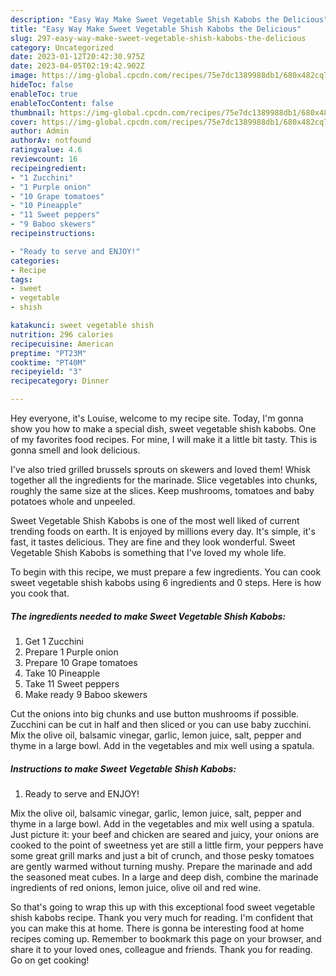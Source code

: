 ```yaml
---
description: "Easy Way Make Sweet Vegetable Shish Kabobs the Delicious"
title: "Easy Way Make Sweet Vegetable Shish Kabobs the Delicious"
slug: 297-easy-way-make-sweet-vegetable-shish-kabobs-the-delicious
category: Uncategorized
date: 2023-01-12T20:42:30.975Z
date: 2023-04-05T02:19:42.902Z
image: https://img-global.cpcdn.com/recipes/75e7dc1389988db1/680x482cq70/sweet-vegetable-shish-kabobs-recipe-main-photo.jpg
hideToc: false
enableToc: true
enableTocContent: false
thumbnail: https://img-global.cpcdn.com/recipes/75e7dc1389988db1/680x482cq70/sweet-vegetable-shish-kabobs-recipe-main-photo.jpg
cover: https://img-global.cpcdn.com/recipes/75e7dc1389988db1/680x482cq70/sweet-vegetable-shish-kabobs-recipe-main-photo.jpg
author: Admin
authorAv: notfound
ratingvalue: 4.6
reviewcount: 16
recipeingredient:
- "1 Zucchini"
- "1 Purple onion"
- "10 Grape tomatoes"
- "10 Pineapple"
- "11 Sweet peppers"
- "9 Baboo skewers"
recipeinstructions:

- "Ready to serve and ENJOY!"
categories:
- Recipe
tags:
- sweet
- vegetable
- shish

katakunci: sweet vegetable shish 
nutrition: 296 calories
recipecuisine: American
preptime: "PT23M"
cooktime: "PT40M"
recipeyield: "3"
recipecategory: Dinner

---
```



Hey everyone, it's Louise, welcome to my recipe site. Today, I'm gonna show you how to make a special dish, sweet vegetable shish kabobs. One of my favorites food recipes. For mine, I will make it a little bit tasty. This is gonna smell and look delicious.

I&#39;ve also tried grilled brussels sprouts on skewers and loved them! Whisk together all the ingredients for the marinade. Slice vegetables into chunks, roughly the same size at the slices. Keep mushrooms, tomatoes and baby potatoes whole and unpeeled.

Sweet Vegetable Shish Kabobs is one of the most well liked of current trending foods on earth. It is enjoyed by millions every day. It's simple, it's fast, it tastes delicious. They are fine and they look wonderful. Sweet Vegetable Shish Kabobs is something that I've loved my whole life.


To begin with this recipe, we must prepare a few ingredients. You can cook sweet vegetable shish kabobs using 6 ingredients and 0 steps. Here is how you cook that.

<!--inarticleads1-->

##### The ingredients needed to make Sweet Vegetable Shish Kabobs:

1. Get 1 Zucchini
1. Prepare 1 Purple onion
1. Prepare 10 Grape tomatoes
1. Take 10 Pineapple
1. Take 11 Sweet peppers
1. Make ready 9 Baboo skewers


Cut the onions into big chunks and use button mushrooms if possible. Zucchini can be cut in half and then sliced or you can use baby zucchini. Mix the olive oil, balsamic vinegar, garlic, lemon juice, salt, pepper and thyme in a large bowl. Add in the vegetables and mix well using a spatula. 

<!--inarticleads2-->

##### Instructions to make Sweet Vegetable Shish Kabobs:


1. Ready to serve and ENJOY!

Mix the olive oil, balsamic vinegar, garlic, lemon juice, salt, pepper and thyme in a large bowl. Add in the vegetables and mix well using a spatula. Just picture it: your beef and chicken are seared and juicy, your onions are cooked to the point of sweetness yet are still a little firm, your peppers have some great grill marks and just a bit of crunch, and those pesky tomatoes are gently warmed without turning mushy. Prepare the marinade and add the seasoned meat cubes. In a large and deep dish, combine the marinade ingredients of red onions, lemon juice, olive oil and red wine. 

So that's going to wrap this up with this exceptional food sweet vegetable shish kabobs recipe. Thank you very much for reading. I'm confident that you can make this at home. There is gonna be interesting food at home recipes coming up. Remember to bookmark this page on your browser, and share it to your loved ones, colleague and friends. Thank you for reading. Go on get cooking!
